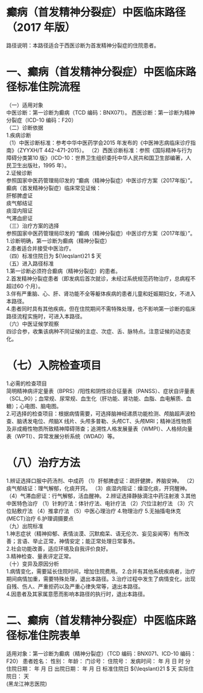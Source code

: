 # 癫病（首发精神分裂症）中医临床路径 （2017 年版）  
路径说明：本路径适合于西医诊断为首发精神分裂症的住院患者。  
# 一、癫病（首发精神分裂症）中医临床路径标准住院流程  
（一）适用对象  
中医诊断：第一诊断为癫病（TCD 编码：BNX071）。 西医诊断：第一诊断为精神分裂症（ICD-10 编码：F20）  
（二）诊断依据  
1.疾病诊断  
（1）中医诊断标准：参考中华中医药学会2015 年发布的《中医神志病临床诊疗指南》（ZYYXH/T 442-471-2015）。  （2）西医诊断标准：参照《国际精神与行为障碍分类第10 版》（ICD-10：世界卫生组织委托中华人民共和国卫生部编著，人民卫生出版社，1995 年）。  
2.证候诊断  
参照国家中医药管理局印发的 “癫病（精神分裂症）中医诊疗方案（2017年版）”。  
癫病（首发精神分裂症）临床常见证候：  
肝郁脾虚证  
痰气郁结证  
痰湿内阻证  
气滞血瘀证  
（三）治疗方案的选择  
参照国家中医药管理局印发的 “癫病（精神分裂症）中医诊疗方案（2017年版）”。  
1.诊断明确，第一诊断为癫病（精神分裂症）  
2.患者适合并接受中医治疗。  
（四）标准住院日为 ${\leqslant}21 $ 天  
（五）进入路径标准  
1.第一诊断必须符合癫病（精神分裂症）的患者。  
2.首发精神分裂症患者（即发病后首次就诊，未经过系统规范药物治疗，总病程不超过60 个月）。  
3.伴有严重脑、心、肝、肾功能不全等躯体疾病的患者儿童和妊娠期妇女，不进入本路径。  
4.患者同时具有其他疾病，但在住院期间不需特殊处理，也不影响第一诊断的临床路径流程实施时，可进入本路径。  
（六）中医证候学观察  
四诊合参，收集该病种不同证候的主症、次症、舌、脉特点。注意证候的动态变化。  
# （七）入院检查项目  
1.必需的检查项目  
简明精神病评定量表（BPRS）/阳性和阴性综合征量表（PANSS）、症状自评量表（SCL_90）；血常规、尿常规、血生化（肝功能、肾功能、血脂、血电解质、血糖）；心电图、脑电图。  
2.可选择的检查项目：根据病情需要，可选择脑神经递质功能检测、颅脑超声波检查、脑诱发电位、颅脑X 线片、头颅多普勒、头颅CT、头颅MRI；精神活性物质及非成瘾性物质所致精神障碍筛查；追溯性人格发展量表（WMPI）、人格倾向量表（WPTI）、异常发展分析系统（WDAD）等。  
# （八）治疗方法  
1.辨证选择口服中药汤剂、中成药 （1）肝郁脾虚证：疏肝健脾，养脑安神。 （2）痰气郁结证：理气解郁，化痰开窍。 （3）痰湿内阻证：燥湿化痰，开窍醒神。 （4）气滞血瘀证：行气解郁，活血醒神。  2.辨证选择静脉滴注中药注射液  3.其他中医特色治疗 （1）针刺疗法：体针疗法、电针疗法 （2）穴位注射疗法 （3）穴位贴敷疗法 （4）推拿疗法 （5）中医心理治疗 4.物理治疗 5.无抽搐电休克(MECT)治疗  6.护理调摄要点  
（九）出院标准  
1.神志症状（精神抑郁、表情淡漠、沉默痴呆、语无伦次、妄见妄闻等）有所改善；言语、举止正常，神情安定；能正常处理日常事务。  
2.社会功能改善，适应环境及自我评价良好。  
3.精神检查、量表评定正常。  
（十）变异及原因分析  
1.病情变化，需要延长住院时间，增加住院费用。 2.合并有其他系统疾病者，治疗期间病情加重，需要特殊处理，退出本路径。3.治疗过程中发生了病情变化，出现自残、伤人、严重拒药以及严重心律失常等，退出本路径。  
4.因患者及其家属意愿而影响本路径的执行时，退出本路径。  
# 二、癫病（首发精神分裂症）中医临床路径标准住院表单  
适用对象：第一诊断为癫病（精神分裂症）（TCD 编码：BNX071、ICD-10 编码：F20） 患者姓名：          性别：    年龄：    门诊号：         住院号：            发病时间：   年  月  日  时  分  住院日期：   年  月  日 出院日期：   年  月   日 标准住院日 ${\leqslant}21 $ 天                 实际住院日：       天  
(黑龙江神志医院)  